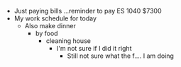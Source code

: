- Just paying bills ...reminder to pay ES 1040 $7300
- My work schedule for today
	- Also make dinner
		- by food
			- cleaning house
				- I'm not sure if I did it right
					- Still not sure what the f.... I am doing